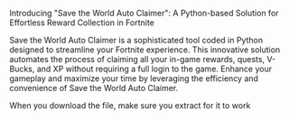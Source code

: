 Introducing "Save the World Auto Claimer": A Python-based Solution for Effortless Reward Collection in Fortnite

Save the World Auto Claimer is a sophisticated tool coded in Python designed to streamline your Fortnite experience. This innovative solution automates the process of claiming all your in-game rewards, quests, V-Bucks, and XP without requiring a full login to the game. Enhance your gameplay and maximize your time by leveraging the efficiency and convenience of Save the World Auto Claimer.

When you download the file, make sure you extract for it to work
